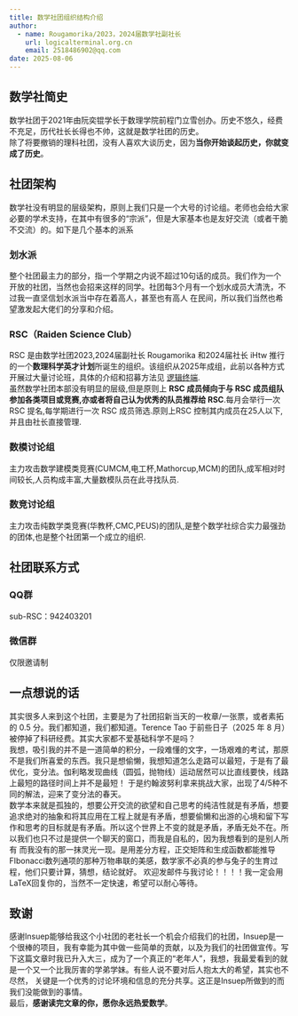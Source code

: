 ```yaml
---
title: 数学社团组织结构介绍
author:
  - name: Rougamorika/2023，2024届数学社副社长
    url: logicalterminal.org.cn
    email: 2518486902@qq.com
date: 2025-08-06
---
```

## 数学社简史

数学社团于2021年由阮奕锟学长于数理学院前程门立雪创办。历史不悠久，经费不充足，历代社长长得也不帅，这就是数学社团的历史。  
除了将要撤销的理科社团，没有人喜欢大谈历史，因为**当你开始谈起历史，你就变成了历史**。

## 社团架构

数学社没有明显的层级架构，原则上我们只是一个大号的讨论组。老师也会给大家必要的学术支持，在其中有很多的“宗派”，但是大家基本也是友好交流（或者干脆不交流）的。如下是几个基本的派系

### 划水派

整个社团最主力的部分，指一个学期之内说不超过10句话的成员。我们作为一个开放的社团，当然也会招来这样的同学。社团每3个月有一个划水成员大清洗，不过我一直坚信划水派当中存在着高人，甚至也有高人
在民间，所以我们当然也希望激发起大佬们的分享和介绍。

### RSC（Raiden Science Club）

RSC 是由数学社团2023,2024届副社长 Rougamorika 和2024届社长 iHtw 推行的一个**数理科学英才计划**所诞生的组织。该组织从2025年成组，此前以各种方式开展过大量讨论班，具体的介绍和招募方法见
[逻辑终端](https://www.logicalterminal.org.cn/RSC/).  
虽然数学社团本部没有明显的层级,但是原则上 **RSC 成员倾向于与 RSC 成员组队参加各类项目或竞赛,亦或者将自己认为优秀的队员推荐给 RSC**.每月会举行一次 RSC 提名,每学期进行一次 RSC 成员筛选.原则上RSC
控制其内成员在25人以下,并且由社长直接管理.

### 数模讨论组

主力攻击数学建模类竞赛(CUMCM,电工杯,Mathorcup,MCM)的团队,成军相对时间较长,人员构成丰富,大量数模队员在此寻找队员.

### 数竞讨论组

主力攻击纯数学类竞赛(华教杯,CMC,PEUS)的团队,是整个数学社综合实力最强劲的团体,也是整个社团第一个成立的组织.

## 社团联系方式

### QQ群

sub-RSC：942403201

### 微信群

仅限邀请制

## 一点想说的话

其实很多人来到这个社团，主要是为了社团招新当天的一枚章/一张票，或者素拓的 0.5 分。我们都知道，我们都知道。Terence Tao 于前些日子（2025 年 8 月）被停掉了科研经费。其实大家都不爱基础科学不是吗？  
我想，吸引我的并不是一道简单的积分，一段难懂的文字，一场艰难的考试，那原不是我们所喜爱的东西。我只是想偷懒，我想知道怎么走路可以最短，于是有了最优化，变分法。伽利略发现曲线（圆弧，抛物线）运动居然可以比直线要快，线路上最短的路径时间上并不是最短！
于是约翰波努利拿来挑战大家，出现了4/5种不同的解法，迎来了变分法的春天。  
数学本来就是孤独的，想要公开交流的欲望和自己思考的纯洁性就是有矛盾，想要追求绝对的抽象和将其应用在工程上就是有矛盾，想要偷懒和出游的心境和留下写作和思考的目标就是有矛盾。所以这个世界上不变的就是矛盾，矛盾无处不在。所以我们也只不过是提供一个聊天的窗口，而我是自私的，因为我想看到的是别人所有
而我没有的那一抹灵光一现。是用差分方程，正交矩阵和生成函数都能推导FIbonacci数列通项的那种万物串联的美感，数学家不必真的参与兔子的生育过程，他们只要计算，猜想，结论就好。
欢迎发邮件与我讨论！！！！我一定会用LaTeX回复你的，当然不一定快速，希望可以耐心等待。

## 致谢

感谢Insuep能够给我这个小社团的老社长一个机会介绍我们的社团，Insuep是一个很棒的项目，我有幸能为其中做一些简单的贡献，以及为我们的社团做宣传。写下这篇文章时我已升入大三，成为了一个真正的“老年人”，我想，我最爱看到的就是一个又一个比我厉害的学弟学妹。有些人说不要对后人抱太大的希望，其实也不尽然，
关键是一个优秀的讨论环境和信息的充分共享。这正是Insuep所做到的而我们没能做到的事情。  
最后，**感谢读完文章的你，愿你永远热爱数学**。